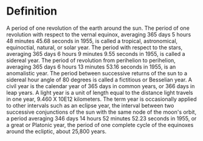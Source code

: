 # Definition

A period of one revolution of the earth around the sun. The period of
one revolution with respect to the vernal equinox, averaging 365 days 5
hours 48 minutes 45.68 seconds in 1955, is called a tropical,
astronomical, equinoctial, natural, or solar year. The period with
respect to the stars, averaging 365 days 6 hours 9 minutes 9.55 seconds
in 1955, is called a sidereal year. The period of revolution from
perihelion to perihelion, averaging 365 days 6 hours 13 minutes 53.16
seconds in 1955, is an anomalistic year. The period between successive
returns of the sun to a sidereal hour angle of 80 degrees is called a
fictitious or Besselian year. A civil year is the calendar year of 365
days in common years, or 366 days in leap years. A light year is a unit
of length equal to the distance light travels in one year, 9.460 X 10E12
kilometers. The term year is occasionally applied to other intervals
such as an eclipse year, the interval between two successive
conjunctions of the sun with the same node of the moon's orbit, a period
averaging 346 days 14 hours 52 minutes 52.23 seconds in 1955, or a great
or Platonic year, the period of one complete cycle of the equinoxes
around the ecliptic, about 25,800 years.
